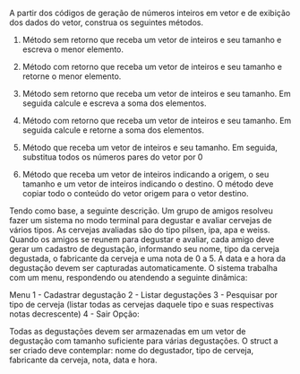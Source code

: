 A partir dos códigos de geração de números inteiros em vetor e de exibição dos dados do vetor, construa os seguintes métodos.

1) Método sem retorno que receba um vetor de inteiros e seu tamanho e escreva o menor elemento.

2) Método com retorno que receba um vetor de inteiros e seu tamanho e retorne o menor elemento.

3) Método sem retorno que receba um vetor de inteiros e seu tamanho. Em seguida calcule e escreva a soma dos elementos.

4) Método com retorno que receba um vetor de inteiros e seu tamanho. Em seguida calcule e retorne a soma dos elementos.

5) Método que receba um vetor de inteiros e seu tamanho. Em seguida, substitua todos os números pares do vetor por 0

6) Método que receba um vetor de inteiros indicando a origem, o seu tamanho e um vetor de inteiros indicando o destino. O método deve copiar todo o conteúdo do vetor origem para o vetor destino.


Tendo como base, a seguinte descrição. Um grupo de amigos resolveu fazer um sistema no modo terminal para degustar e avaliar cervejas de vários tipos. As cervejas avaliadas são do tipo pilsen, ipa, apa e weiss. Quando os amigos se reunem para degustar e avaliar, cada amigo deve gerar um cadastro de degustação, informando seu nome, tipo da cerveja degustada, o fabricante da cerveja e uma nota de 0 a 5. A data e a hora da degustação devem ser capturadas automaticamente. O sistema trabalha com um menu, respondendo ou atendendo a seguinte dinâmica:

Menu
1 - Cadastrar degustação
2 - Listar degustações
3 - Pesquisar por tipo de cerveja (listar todas as cervejas daquele tipo e suas respectivas notas decrescente)
4 - Sair
Opção:

Todas as degustações devem ser armazenadas em um vetor de degustação com tamanho suficiente para várias degustações. O struct a ser criado deve contemplar: nome do degustador, tipo de cerveja, fabricante da cerveja, nota, data e hora.
